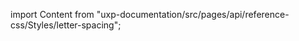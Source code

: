 
import Content from "uxp-documentation/src/pages/api/reference-css/Styles/letter-spacing";

<Content query="product=photoshop"/>
